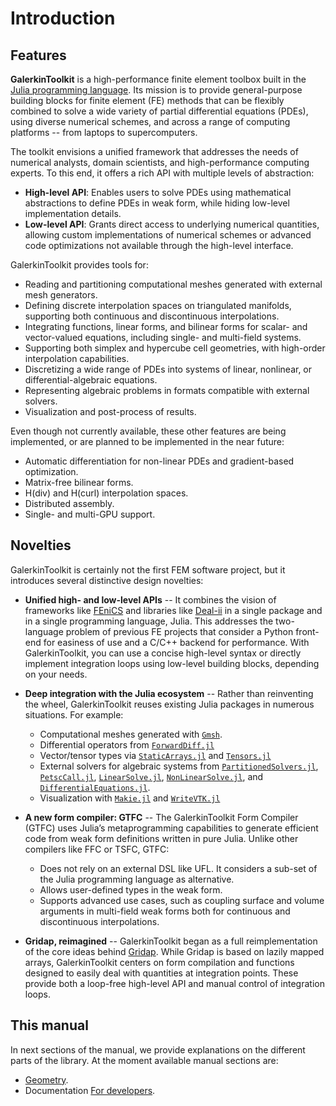 # Introduction

## Features

**GalerkinToolkit** is a high-performance finite element toolbox built in the [Julia programming language](https://julialang.org/). Its mission is to provide general-purpose building blocks for finite element (FE) methods that can be flexibly combined to solve a wide variety of partial differential equations (PDEs), using diverse numerical schemes, and across a range of computing platforms -- from laptops to supercomputers.

The toolkit envisions a unified framework that addresses the needs of numerical analysts, domain scientists, and high-performance computing experts. To this end, it offers a rich API with multiple levels of abstraction:

- **High-level API**: Enables users to solve PDEs using mathematical abstractions to define PDEs in weak form, while hiding low-level implementation details.
- **Low-level API**: Grants direct access to underlying numerical quantities, allowing custom implementations of numerical schemes or advanced code optimizations not available through the high-level interface.

GalerkinToolkit provides tools for:

- Reading and partitioning computational meshes generated with external mesh generators.
- Defining discrete interpolation spaces on triangulated manifolds, supporting both continuous and discontinuous interpolations.
- Integrating functions, linear forms, and bilinear forms for scalar- and vector-valued equations, including single- and multi-field systems.
- Supporting both simplex and hypercube cell geometries, with high-order interpolation capabilities.
- Discretizing a wide range of PDEs into systems of linear, nonlinear, or differential-algebraic equations.
- Representing algebraic problems in formats compatible with external solvers.
- Visualization and post-process of results.

Even though not currently available, these other features are being implemented, or are planned to be implemented in the near future:

- Automatic differentiation for non-linear PDEs and gradient-based optimization.
- Matrix-free bilinear forms.
- H(div) and H(curl) interpolation spaces.
- Distributed assembly.
- Single- and multi-GPU support.


## Novelties

GalerkinToolkit is certainly not the first FEM software project, but it introduces several distinctive design novelties:

- **Unified high- and low-level APIs** --  It combines the vision of frameworks like [FEniCS](https://fenicsproject.org/) and libraries like [Deal-ii](https://www.dealii.org/) in a single package and in a single programming language, Julia. This addresses the two-language problem of previous FE projects that consider a Python front-end for easiness of use and a C/C++ backend for performance. With GalerkinToolkit, you can use a concise high-level syntax or directly implement integration loops using low-level building blocks, depending on your needs.

- **Deep integration with the Julia ecosystem**  --
  Rather than reinventing the wheel, GalerkinToolkit reuses existing Julia packages in numerous situations. For example:
  - Computational meshes generated with [`Gmsh`](https://gmsh.info/).
  - Differential operators from [`ForwardDiff.jl`](https://github.com/JuliaDiff/ForwardDiff.jl)
  - Vector/tensor types via [`StaticArrays.jl`](https://github.com/JuliaArrays/StaticArrays.jl) and [`Tensors.jl`](https://github.com/Ferrite-FEM/Tensors.jl)
  - External solvers for algebraic systems from [`PartitionedSolvers.jl`](https://github.com/PartitionedArrays/PartitionedArrays.jl), [`PetscCall.jl`](https://github.com/PartitionedArrays/PetscCall.jl), [`LinearSolve.jl`](https://github.com/SciML/LinearSolve.jl), [`NonLinearSolve.jl`](https://github.com/SciML/NonlinearSolve.jl), and [`DifferentialEquations.jl`](https://github.com/SciML/DifferentialEquations.jl).
  - Visualization with [`Makie.jl`](https://github.com/MakieOrg/Makie.jl) and [`WriteVTK.jl`](https://github.com/JuliaVTK/WriteVTK.jl)

- **A new form compiler: GTFC**  --
  The GalerkinToolkit Form Compiler (GTFC) uses Julia’s metaprogramming capabilities to generate efficient code from weak form definitions written in pure Julia. Unlike other compilers like FFC or TSFC, GTFC:
  - Does not rely on an external DSL like UFL. It considers a sub-set of the Julia programming language as alternative.
  - Allows user-defined types in the weak form.
  - Supports advanced use cases, such as coupling surface and volume arguments in multi-field weak forms both for continuous and discontinuous interpolations.

- **Gridap, reimagined**  --
  GalerkinToolkit began as a full reimplementation of the core ideas behind [Gridap](https://github.com/gridap/Gridap.jl). While Gridap is based on lazily mapped arrays, GalerkinToolkit centers on form compilation and functions designed to easily deal with quantities at integration points. These provide both a loop-free high-level API and manual control of integration loops.


## This manual

In next sections of the manual, we provide explanations on the different parts of the library. At the moment available manual sections are:

- [Geometry](@ref).
- Documentation [For developers](@ref).
















